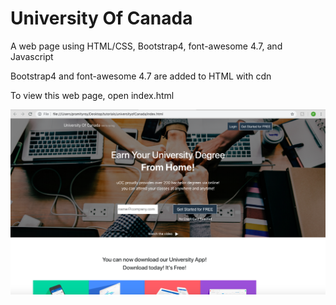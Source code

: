 # University Of Canada
A web page using HTML/CSS, Bootstrap4, font-awesome 4.7, and Javascript 

Bootstrap4 and font-awesome 4.7 are added to HTML with cdn

To view this web page,  open index.html


![](Screen%20Shot%202018-11-07%20at%2010.20.19%20PM.png)
